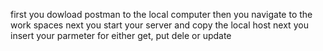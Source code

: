 first you dowload postman to the local computer 
then you navigate to the work spaces
next you start your server  and copy the local host
 next you insert your parmeter   for either get, put dele or update